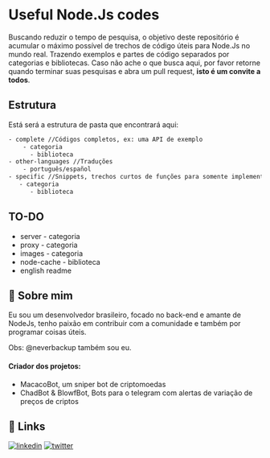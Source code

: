 
# Useful Node.Js codes

Buscando reduzir o tempo de pesquisa, o objetivo deste repositório é 
acumular o máximo possível de trechos de código úteis para Node.Js no mundo real.
Trazendo exemplos e partes de código separados por categorias e bibliotecas.
Caso não ache o que busca aqui, por favor retorne quando terminar suas pesquisas e abra um pull request, **isto é um convite a todos**.



## Estrutura

Está será a estrutura de pasta que encontrará aqui:

```bash
- complete //Códigos completos, ex: uma API de exemplo
    - categoria
      - biblioteca
- other-languages //Traduções
    - português/español
- specific //Snippets, trechos curtos de funções para somente implementar no seu código.
   - categoria
      - biblioteca
```


## TO-DO
- server - categoria
- proxy  - categoria
- images - categoria
- node-cache - biblioteca
- english readme


## 🚀 Sobre mim
Eu sou um desenvolvedor brasileiro, focado no back-end e amante de NodeJs,
tenho paixão em contribuir com a comunidade e também por programar coisas úteis.

Obs: @neverbackup também sou eu.
#### Criador dos projetos:
- MacacoBot, um sniper bot de criptomoedas
- ChadBot & BlowfBot, Bots para o telegram com alertas de variação de preços de criptos

## 🔗 Links
[![linkedin](https://img.shields.io/badge/linkedin-0A66C2?style=for-the-badge&logo=linkedin&logoColor=white)](https://www.linkedin.com/in/junior-o-freitas/)
[![twitter](https://img.shields.io/badge/twitter-1DA1F2?style=for-the-badge&logo=twitter&logoColor=white)](https://twitter.com/SolascriptU)

